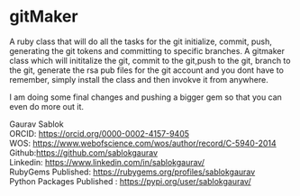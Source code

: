 # gitMaker
A ruby class that will do all the tasks for the git initialize, commit, push, generating the git tokens and committing to specific branches. A gitmaker class which will inititalize the git, commit to the git,push to the git, branch to the git, generate the rsa pub files for the git account and you  dont have to remember, simply install the class and then invokve it from anywhere.

I am doing some final changes and pushing a bigger gem so that you can even do more out it. 

Gaurav Sablok \
ORCID: https://orcid.org/0000-0002-4157-9405 \
WOS: https://www.webofscience.com/wos/author/record/C-5940-2014 \
Github:https://github.com/sablokgaurav \
Linkedin: https://www.linkedin.com/in/sablokgaurav/ \
RubyGems Published: https://rubygems.org/profiles/sablokgaurav \
Python Packages Published : https://pypi.org/user/sablokgaurav/
